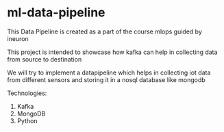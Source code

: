 # ml-data-pipeline
This Data Pipeline is created as a part of the course mlops guided by ineuron

This project is intended to showcase how kafka can help in collecting data from source to destination 

We will try to implement a datapipeline which helps in collecting iot data from different sensors and storing it in a nosql database like mongodb  

Technologies:
1. Kafka
2. MongoDB
3. Python


